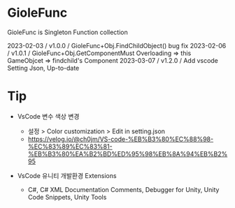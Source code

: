 # GioleFunc

GioleFunc is Singleton Function collection

2023-02-03 / v1.0.0 / GioleFunc+Obj.FindChildObject() bug fix
2023-02-06 / v1.0.1 / GioleFunc+Obj.GetComponentMust Overloading =>
this GameObjcet => findchild's Component
2023-03-07 / v1.2.0 / Add vscode Setting Json, Up-to-date

# Tip

- VsCode 변수 색상 변경

  - 설정 > Color customization > Edit in setting.json
  - https://velog.io/@ch0jm/VS-code-%EB%B3%80%EC%88%98-%EC%83%89%EC%83%81-%EB%B3%80%EA%B2%BD%ED%95%98%EB%8A%94%EB%B2%95

- VsCode 유니티 개발환경 Extensions
  - C#, C# XML Documentation Comments, Debugger for Unity, Unity Code Snippets, Unity Tools

